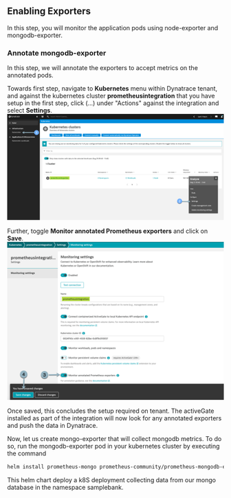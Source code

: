 ##  Enabling Exporters
In this step, you will monitor the application pods using node-exporter and mongodb-exporter.


### Annotate mongodb-exporter
In this step, we will annotate the exporters to accept metrics on the annotated pods.

Towards first step, navigate to **Kubernetes** menu within Dynatrace tenant, and against the kubernetes cluster **prometheusintegration** that you have setup in the first step, click (...) under "Actions" against the integration and select **Settings**.
![step-1](../../../assets/images/step_1_prometheus_annotation.png)

Further, toggle **Monitor annotated Prometheus exporters** and click on **Save**.
![step-2](../../../assets/images/step_2_prometheus_annotation.png)

Once saved, this concludes the setup required on tenant. The activeGate installed as part of the integration will now look for any annotated exporters and push the data in Dynatrace.

Now, let us create mongo-exporter that will collect mongodb metrics. To do so, run the mongodb-exporter pod in your kubernetes cluster by executing the command 
```sh
helm install prometheus-mongo prometheus-community/prometheus-mongodb-exporter --set mongodb.uri=mongodb://d1prumworkshop:password@mongo.samplebank.svc.cluster.local:27017/?authSource=admin,serviceMonitor.enabled=false -namespace=samplebank
```
This helm chart deploy a k8S deployment collecting data from our mongo database in the namespace samplebank.
<!-- ------------------------ -->
